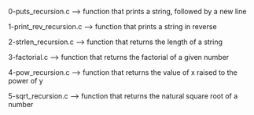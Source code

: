 0-puts_recursion.c --> function that prints a string, followed by a new line


1-print_rev_recursion.c --> function that prints a string in reverse


2-strlen_recursion.c --> function that returns the length of a string


3-factorial.c --> function that returns the factorial of a given number


4-pow_recursion.c --> function that returns the value of x raised to the power of y


5-sqrt_recursion.c --> function that returns the natural square root of a number


